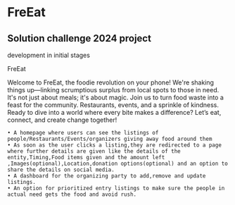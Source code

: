 # FreEat
## Solution challenge 2024 project
development in initial stages

FreEat

Welcome to FreEat,
the foodie revolution on your phone! We're shaking things up—linking scrumptious surplus from local spots to those in need. It's not just about meals; it's about magic. Join us to turn food waste into a feast for the community. Restaurants, events, and a sprinkle of kindness. Ready to dive into a world where every bite makes a difference? Let’s eat, connect, and create change together! 
 

    • A homepage where users can see the listings of people/Restaurants/Events/organizers giving away food around them
    • As soon as the user clicks a listing,they are redirected to a page where further details are given like the details of the entity,Timing,Food items given and the amount left ,Images(optional),Location,donation options(optional) and an option to share the details on social media.
    • A dashboard for the organizing party to add,remove and update listings.
    • An option for prioritized entry listings to make sure the people in actual need gets the food and avoid rush.
